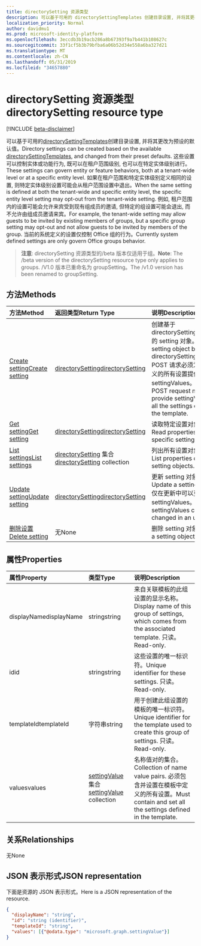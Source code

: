 ```yaml
---
title: directorySetting 资源类型
description: 可以基于可用的 directorySettingTemplates 创建目录设置, 并将其更改为预设的默认值。 这些设置可以控制实体或功能行为, 既可以在租户范围级别, 也可以在特定实体级别进行。 如果在租户范围和特定实体级别定义相同的设置, 则特定实体级别设置可能会从租户范围设置中退出。  例如, 租户范围内的设置可能会允许来宾受到现有组成员的邀请, 但特定的组设置可能会退出, 而不允许由组成员邀请来宾。 当前的系统定义的设置仅控制 Office 组的行为。
localization_priority: Normal
author: davidmu1
ms.prod: microsoft-identity-platform
ms.openlocfilehash: 3eccdb3b19acb286a8b67393f9a7b441b108627c
ms.sourcegitcommit: 33f1cf5b3b79bfba6a06b52d34e558a6ba327d21
ms.translationtype: MT
ms.contentlocale: zh-CN
ms.lasthandoff: 05/31/2019
ms.locfileid: "34657880"
---
```

# <a name="directorysetting-resource-type"></a><span data-ttu-id="9c571-107">directorySetting 资源类型</span><span class="sxs-lookup"><span data-stu-id="9c571-107">directorySetting resource type</span></span>

[!INCLUDE [beta-disclaimer](../../includes/beta-disclaimer.md)]

<span data-ttu-id="9c571-108">可以基于可用的[directorySettingTemplates](directorysettingtemplate.md)创建目录设置, 并将其更改为预设的默认值。</span><span class="sxs-lookup"><span data-stu-id="9c571-108">Directory settings can be created based on the available [directorySettingTemplates](directorysettingtemplate.md), and changed from their preset defaults.</span></span> <span data-ttu-id="9c571-109">这些设置可以控制实体或功能行为, 既可以在租户范围级别, 也可以在特定实体级别进行。</span><span class="sxs-lookup"><span data-stu-id="9c571-109">These settings can govern entity or feature behaviors, both at a tenant-wide level or at a specific entity level.</span></span> <span data-ttu-id="9c571-110">如果在租户范围和特定实体级别定义相同的设置, 则特定实体级别设置可能会从租户范围设置中退出。</span><span class="sxs-lookup"><span data-stu-id="9c571-110">When the same setting is defined at both the tenant-wide and specific entity level, the specific entity level setting may opt-out from the tenant-wide setting.</span></span>  <span data-ttu-id="9c571-111">例如, 租户范围内的设置可能会允许来宾受到现有组成员的邀请, 但特定的组设置可能会退出, 而不允许由组成员邀请来宾。</span><span class="sxs-lookup"><span data-stu-id="9c571-111">For example, the tenant-wide setting may allow guests to be invited by existing members of groups, but a specific group setting may opt-out and not allow guests to be invited by members of the group.</span></span> <span data-ttu-id="9c571-112">当前的系统定义的设置仅控制 Office 组的行为。</span><span class="sxs-lookup"><span data-stu-id="9c571-112">Currently system defined settings are only govern Office groups behavior.</span></span>

> <span data-ttu-id="9c571-113">**注意**: directorySetting 资源类型的/beta 版本仅适用于组。</span><span class="sxs-lookup"><span data-stu-id="9c571-113">**Note**: The /beta version of the directorySetting resource type only applies to groups.</span></span> <span data-ttu-id="9c571-114">/V1.0 版本已重命名为 groupSetting。</span><span class="sxs-lookup"><span data-stu-id="9c571-114">The /v1.0 version has been renamed to groupSetting.</span></span>

## <a name="methods"></a><span data-ttu-id="9c571-115">方法</span><span class="sxs-lookup"><span data-stu-id="9c571-115">Methods</span></span>

| <span data-ttu-id="9c571-116">方法</span><span class="sxs-lookup"><span data-stu-id="9c571-116">Method</span></span>           | <span data-ttu-id="9c571-117">返回类型</span><span class="sxs-lookup"><span data-stu-id="9c571-117">Return Type</span></span>    |<span data-ttu-id="9c571-118">说明</span><span class="sxs-lookup"><span data-stu-id="9c571-118">Description</span></span>|
|:---------------|:--------|:----------|
|[<span data-ttu-id="9c571-119">Create setting</span><span class="sxs-lookup"><span data-stu-id="9c571-119">Create setting</span></span>](../api/directorysetting-post-settings.md) | [<span data-ttu-id="9c571-120">directorySetting</span><span class="sxs-lookup"><span data-stu-id="9c571-120">directorySetting</span></span>](directorysetting.md) |<span data-ttu-id="9c571-121">创建基于 directorySettingTemplate 的 setting 对象。</span><span class="sxs-lookup"><span data-stu-id="9c571-121">Create a setting object based on a directorySettingTemplate.</span></span> <span data-ttu-id="9c571-122">POST 请求必须为模板中定义的所有设置提供 settingValues。</span><span class="sxs-lookup"><span data-stu-id="9c571-122">The POST request must provide settingValues for all the settings defined in the template.</span></span>|
|[<span data-ttu-id="9c571-123">Get setting</span><span class="sxs-lookup"><span data-stu-id="9c571-123">Get setting</span></span>](../api/directorysetting-get.md) | [<span data-ttu-id="9c571-124">directorySetting</span><span class="sxs-lookup"><span data-stu-id="9c571-124">directorySetting</span></span>](directorysetting.md) |<span data-ttu-id="9c571-125">读取特定设置对象的属性。</span><span class="sxs-lookup"><span data-stu-id="9c571-125">Read properties of a specific setting object.</span></span>|
|[<span data-ttu-id="9c571-126">List settings</span><span class="sxs-lookup"><span data-stu-id="9c571-126">List settings</span></span>](../api/directorysetting-list.md) | <span data-ttu-id="9c571-127">[directorySetting](directorysetting.md) 集合</span><span class="sxs-lookup"><span data-stu-id="9c571-127">[directorySetting](directorysetting.md) collection</span></span> |<span data-ttu-id="9c571-128">列出所有设置对象的属性。</span><span class="sxs-lookup"><span data-stu-id="9c571-128">List properties of all setting objects.</span></span>|
|[<span data-ttu-id="9c571-129">Update setting</span><span class="sxs-lookup"><span data-stu-id="9c571-129">Update setting</span></span>](../api/directorysetting-update.md) | [<span data-ttu-id="9c571-130">directorySetting</span><span class="sxs-lookup"><span data-stu-id="9c571-130">directorySetting</span></span>](directorysetting.md)  |<span data-ttu-id="9c571-131">更新 setting 对象。</span><span class="sxs-lookup"><span data-stu-id="9c571-131">Update a setting object.</span></span> <span data-ttu-id="9c571-132">仅在更新中可以更改 settingValues。</span><span class="sxs-lookup"><span data-stu-id="9c571-132">Only settingValues can be changed in an update.</span></span>|
|[<span data-ttu-id="9c571-133">删除设置</span><span class="sxs-lookup"><span data-stu-id="9c571-133">Delete setting</span></span>](../api/directorysetting-delete.md) | <span data-ttu-id="9c571-134">无</span><span class="sxs-lookup"><span data-stu-id="9c571-134">None</span></span> |<span data-ttu-id="9c571-135">删除 setting 对象。</span><span class="sxs-lookup"><span data-stu-id="9c571-135">Delete a setting object.</span></span> |

## <a name="properties"></a><span data-ttu-id="9c571-136">属性</span><span class="sxs-lookup"><span data-stu-id="9c571-136">Properties</span></span>
| <span data-ttu-id="9c571-137">属性</span><span class="sxs-lookup"><span data-stu-id="9c571-137">Property</span></span>     | <span data-ttu-id="9c571-138">类型</span><span class="sxs-lookup"><span data-stu-id="9c571-138">Type</span></span>   |<span data-ttu-id="9c571-139">说明</span><span class="sxs-lookup"><span data-stu-id="9c571-139">Description</span></span>|
|:---------------|:--------|:----------|
|<span data-ttu-id="9c571-140">displayName</span><span class="sxs-lookup"><span data-stu-id="9c571-140">displayName</span></span>|<span data-ttu-id="9c571-141">string</span><span class="sxs-lookup"><span data-stu-id="9c571-141">string</span></span>|<span data-ttu-id="9c571-142">来自关联模板的此组设置的显示名称。</span><span class="sxs-lookup"><span data-stu-id="9c571-142">Display name of this group of settings, which comes from the associated template.</span></span> <span data-ttu-id="9c571-143">只读。</span><span class="sxs-lookup"><span data-stu-id="9c571-143">Read-only.</span></span>|
|<span data-ttu-id="9c571-144">id</span><span class="sxs-lookup"><span data-stu-id="9c571-144">id</span></span>|<span data-ttu-id="9c571-145">string</span><span class="sxs-lookup"><span data-stu-id="9c571-145">string</span></span>| <span data-ttu-id="9c571-146">这些设置的唯一标识符。</span><span class="sxs-lookup"><span data-stu-id="9c571-146">Unique identifier for these settings.</span></span> <span data-ttu-id="9c571-147">只读。</span><span class="sxs-lookup"><span data-stu-id="9c571-147">Read-only.</span></span>|
|<span data-ttu-id="9c571-148">templateId</span><span class="sxs-lookup"><span data-stu-id="9c571-148">templateId</span></span>|<span data-ttu-id="9c571-149">字符串</span><span class="sxs-lookup"><span data-stu-id="9c571-149">string</span></span>| <span data-ttu-id="9c571-150">用于创建此组设置的模板的唯一标识符。</span><span class="sxs-lookup"><span data-stu-id="9c571-150">Unique identifier for the template used to create this group of settings.</span></span> <span data-ttu-id="9c571-151">只读。</span><span class="sxs-lookup"><span data-stu-id="9c571-151">Read-only.</span></span>|
|<span data-ttu-id="9c571-152">values</span><span class="sxs-lookup"><span data-stu-id="9c571-152">values</span></span>|<span data-ttu-id="9c571-153">[settingValue](settingvalue.md)集合</span><span class="sxs-lookup"><span data-stu-id="9c571-153">[settingValue](settingvalue.md) collection</span></span>| <span data-ttu-id="9c571-154">名称值对的集合。</span><span class="sxs-lookup"><span data-stu-id="9c571-154">Collection of name value pairs.</span></span> <span data-ttu-id="9c571-155">必须包含并设置在模板中定义的所有设置。</span><span class="sxs-lookup"><span data-stu-id="9c571-155">Must contain and set all the settings defined in the template.</span></span>|

## <a name="relationships"></a><span data-ttu-id="9c571-156">关系</span><span class="sxs-lookup"><span data-stu-id="9c571-156">Relationships</span></span>
<span data-ttu-id="9c571-157">无</span><span class="sxs-lookup"><span data-stu-id="9c571-157">None</span></span>


## <a name="json-representation"></a><span data-ttu-id="9c571-158">JSON 表示形式</span><span class="sxs-lookup"><span data-stu-id="9c571-158">JSON representation</span></span>

<span data-ttu-id="9c571-159">下面是资源的 JSON 表示形式。</span><span class="sxs-lookup"><span data-stu-id="9c571-159">Here is a JSON representation of the resource.</span></span>

<!-- {
  "blockType": "resource",
  "optionalProperties": [

  ],
  "@odata.type": "microsoft.graph.directorySetting"
}-->

```json
{
  "displayName": "string",
  "id": "string (identifier)",
  "templateId": "string",
  "values": [{"@odata.type": "microsoft.graph.settingValue"}]
}

```

<!-- uuid: 8fcb5dbc-d5aa-4681-8e31-b001d5168d79
2015-10-25 14:57:30 UTC -->
<!--
{
  "type": "#page.annotation",
  "description": "directorySetting resource",
  "keywords": "",
  "section": "documentation",
  "tocPath": "",
  "suppressions": []
}
-->
